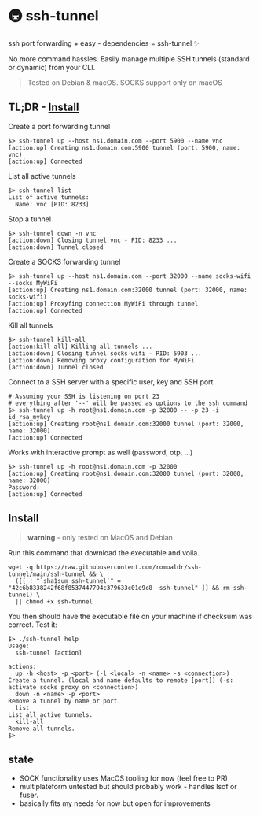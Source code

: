 # 🚇 ssh-tunnel

ssh port forwarding + easy - dependencies = ssh-tunnel ✨

No more command hassles.
Easily manage multiple SSH tunnels (standard or dynamic) from your CLI.

> Tested on Debian & macOS. SOCKS support only on macOS

## TL;DR - [Install](#install)

Create a port forwarding tunnel
```
$> ssh-tunnel up --host ns1.domain.com --port 5900 --name vnc
[action:up] Creating ns1.domain.com:5900 tunnel (port: 5900, name: vnc)
[action:up] Connected
```

List all active tunnels
```
$> ssh-tunnel list
List of active tunnels:
  Name: vnc [PID: 8233]
```

Stop a tunnel
```
$> ssh-tunnel down -n vnc
[action:down] Closing tunnel vnc - PID: 8233 ...
[action:down] Tunnel closed
```

Create a SOCKS forwarding tunnel
```
$> ssh-tunnel up --host ns1.domain.com --port 32000 --name socks-wifi --socks MyWiFi
[action:up] Creating ns1.domain.com:32000 tunnel (port: 32000, name: socks-wifi)
[action:up] Proxyfing connection MyWiFi through tunnel
[action:up] Connected
```

Kill all tunnels
```
$> ssh-tunnel kill-all
[action:kill-all] Killing all tunnels ...
[action:down] Closing tunnel socks-wifi - PID: 5903 ...
[action:down] Removing proxy configuration for MyWiFi
[action:down] Tunnel closed
```

Connect to a SSH server with a specific user, key and SSH port
```
# Assuming your SSH is listening on port 23
# everything after '--' will be passed as options to the ssh command
$> ssh-tunnel up -h root@ns1.domain.com -p 32000 -- -p 23 -i id_rsa_mykey
[action:up] Creating root@ns1.domain.com:32000 tunnel (port: 32000, name: 32000)
[action:up] Connected
```

Works with interactive prompt as well (password, otp, ...)
```
$> ssh-tunnel up -h root@ns1.domain.com -p 32000
[action:up] Creating root@ns1.domain.com:32000 tunnel (port: 32000, name: 32000)
Password:
[action:up] Connected
```

## Install

> **warning** - only tested on MacOS and Debian

Run this command that download the executable and voila.
```
wget -q https://raw.githubusercontent.com/romualdr/ssh-tunnel/main/ssh-tunnel && \
  ([[ ! "`sha1sum ssh-tunnel`" = "42c6b8338242f68f8537447794c379633c01e9c8  ssh-tunnel" ]] && rm ssh-tunnel) \
  || chmod +x ssh-tunnel
```

You then should have the executable file on your machine if checksum was correct. Test it:
```
$> ./ssh-tunnel help
Usage:
  ssh-tunnel [action]

actions:
  up -h <host> -p <port> (-l <local> -n <name> -s <connection>)           Create a tunnel. (local and name defaults to remote [port]) (-s: activate socks proxy on <connection>)
  down -n <name> -p <port>                                                Remove a tunnel by name or port.
  list                                                                    List all active tunnels.
  kill-all                                                                Remove all tunnels.
$>
```

## state

- SOCK functionality uses MacOS tooling for now (feel free to PR)
- multiplateform untested but should probably work - handles lsof or fuser.
- basically fits my needs for now but open for improvements